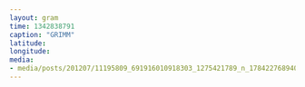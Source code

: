 ```yaml
---
layout: gram
time: 1342838791
caption: "GRIMM"
latitude: 
longitude: 
media:
- media/posts/201207/11195809_691916010918303_1275421789_n_17842276894000351.jpg
---
```

